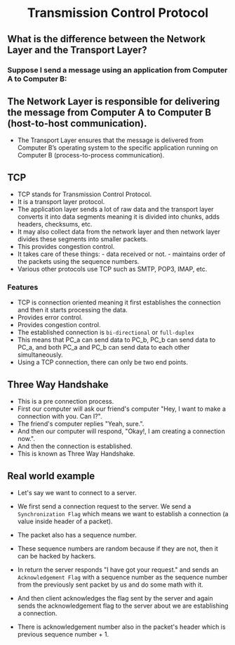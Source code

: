 <div align=center>
  <h1>Transmission Control Protocol</h1>
</div>


## What is the difference between the Network Layer and the Transport Layer?

### Suppose I send a message using an application from Computer A to Computer B:

## The Network Layer is responsible for delivering the message from Computer A to Computer B (host-to-host communication).

- The Transport Layer ensures that the message is delivered from Computer B’s operating system   to the specific application running on Computer B (process-to-process communication).

## TCP

- TCP stands for Transmission Control Protocol.
- It is a transport layer protocol.
- The application layer sends a lot of raw data and the transport layer converts it into data segments meaning it is divided into chunks, adds headers, checksums, etc.
- It may also collect data from the network layer and then network layer divides these segments into smaller packets.
- This provides congestion control.
- It takes care of these things:
                    - data received or not.
                    - maintains order of the packets using the sequence numbers.
- Various other protocols use TCP such as SMTP, POP3, IMAP, etc.


### Features

- TCP is connection oriented meaning it first establishes the connection and then it starts processing the data.
- Provides error control.
- Provides congestion control.
- The established connection is `bi-directional` or `full-duplex`
- This means that PC_a can send data to PC_b, PC_b can send data to PC_a, and both PC_a and PC_b can send data to each other simultaneously.
- Using a TCP connection, there can only be two end points.


## Three Way Handshake

- This is a pre connection process.
- First our computer will ask our friend's computer "Hey, I want to make a connection with you. Can I?".
- The friend's computer replies "Yeah, sure.".
- And then our computer will respond, "Okay!, I am creating a connection now.".
- And then the connection is established.
- This is known as Three Way Handshake.

## Real world example

- Let's say we want to connect to a server.
- We first send a connection request to the server. We send a `Synchronization Flag` which means we want to establish a connection (a value inside header of a packet).
- The packet also has a sequence number.
- These sequence numbers are random because if they are not, then it can be hacked by hackers.
- In return the server responds "I have got your request." and sends an `Acknowledgement Flag` with a sequence number as the sequence number from the previously sent packet by us and do some math with it.

- And then client acknowledges the flag sent by the server and again sends the acknowledgement flag to the server about we are establishing a connection.
- There is acknowledgement number also in the packet's header which is previous sequence number + 1.

